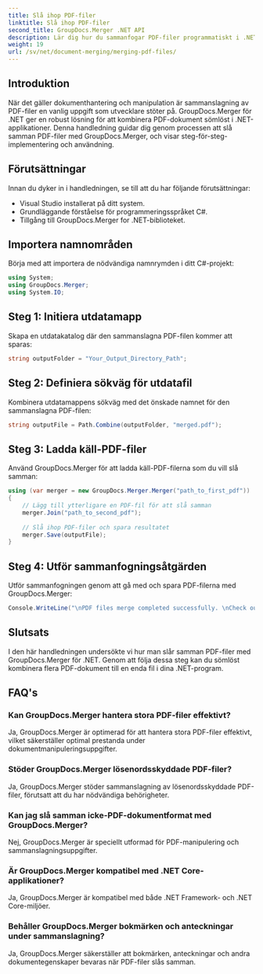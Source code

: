 ```yaml
---
title: Slå ihop PDF-filer
linktitle: Slå ihop PDF-filer
second_title: GroupDocs.Merger .NET API
description: Lär dig hur du sammanfogar PDF-filer programmatiskt i .NET med GroupDocs.Merger för sömlös dokumenthantering.
weight: 19
url: /sv/net/document-merging/merging-pdf-files/
---
```

## Introduktion
När det gäller dokumenthantering och manipulation är sammanslagning av PDF-filer en vanlig uppgift som utvecklare stöter på. GroupDocs.Merger för .NET ger en robust lösning för att kombinera PDF-dokument sömlöst i .NET-applikationer. Denna handledning guidar dig genom processen att slå samman PDF-filer med GroupDocs.Merger, och visar steg-för-steg-implementering och användning.
## Förutsättningar
Innan du dyker in i handledningen, se till att du har följande förutsättningar:
- Visual Studio installerat på ditt system.
- Grundläggande förståelse för programmeringsspråket C#.
- Tillgång till GroupDocs.Merger for .NET-biblioteket.

## Importera namnområden
Börja med att importera de nödvändiga namnrymden i ditt C#-projekt:
```csharp
using System; 
using GroupDocs.Merger;
using System.IO;
```
## Steg 1: Initiera utdatamapp
Skapa en utdatakatalog där den sammanslagna PDF-filen kommer att sparas:
```csharp
string outputFolder = "Your_Output_Directory_Path";
```
## Steg 2: Definiera sökväg för utdatafil
Kombinera utdatamappens sökväg med det önskade namnet för den sammanslagna PDF-filen:
```csharp
string outputFile = Path.Combine(outputFolder, "merged.pdf");
```
## Steg 3: Ladda käll-PDF-filer
Använd GroupDocs.Merger för att ladda käll-PDF-filerna som du vill slå samman:
```csharp
using (var merger = new GroupDocs.Merger.Merger("path_to_first_pdf"))
{
    // Lägg till ytterligare en PDF-fil för att slå samman
    merger.Join("path_to_second_pdf");
    
    // Slå ihop PDF-filer och spara resultatet
    merger.Save(outputFile);
}
```
## Steg 4: Utför sammanfogningsåtgärden
Utför sammanfogningen genom att gå med och spara PDF-filerna med GroupDocs.Merger:
```csharp
Console.WriteLine("\nPDF files merge completed successfully. \nCheck output in {0}", outputFolder);
```

## Slutsats
I den här handledningen undersökte vi hur man slår samman PDF-filer med GroupDocs.Merger för .NET. Genom att följa dessa steg kan du sömlöst kombinera flera PDF-dokument till en enda fil i dina .NET-program.

## FAQ's
### Kan GroupDocs.Merger hantera stora PDF-filer effektivt?
Ja, GroupDocs.Merger är optimerad för att hantera stora PDF-filer effektivt, vilket säkerställer optimal prestanda under dokumentmanipuleringsuppgifter.
### Stöder GroupDocs.Merger lösenordsskyddade PDF-filer?
Ja, GroupDocs.Merger stöder sammanslagning av lösenordsskyddade PDF-filer, förutsatt att du har nödvändiga behörigheter.
### Kan jag slå samman icke-PDF-dokumentformat med GroupDocs.Merger?
Nej, GroupDocs.Merger är speciellt utformad för PDF-manipulering och sammanslagningsuppgifter.
### Är GroupDocs.Merger kompatibel med .NET Core-applikationer?
Ja, GroupDocs.Merger är kompatibel med både .NET Framework- och .NET Core-miljöer.
### Behåller GroupDocs.Merger bokmärken och anteckningar under sammanslagning?
Ja, GroupDocs.Merger säkerställer att bokmärken, anteckningar och andra dokumentegenskaper bevaras när PDF-filer slås samman.